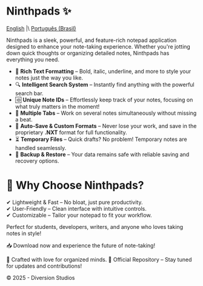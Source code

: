 # Ninthpads ✨

[English](README.md)  \|\ [Português (Brasil)](README.pt-br.md)

Ninthpads is a sleek, powerful, and feature-rich notepad application designed to enhance your note-taking experience. Whether you're jotting down quick thoughts or organizing detailed notes, Ninthpads has everything you need.

- 📝 **Rich Text Formatting** – Bold, italic, underline, and more to style your notes just the way you like.
- 🔍 **Intelligent Search System** – Instantly find anything with the powerful search bar.
- 🆔 **Unique Note IDs** – Effortlessly keep track of your notes, focusing on what truly matters in the moment!
- 📂 **Multiple Tabs** – Work on several notes simultaneously without missing a beat.
- 💾 **Auto-Save & Custom Formats** – Never lose your work, and save in the proprietary **.NXT** format for full functionality.
- ⏳ **Temporary Files** – Quick drafts? No problem! Temporary notes are handled seamlessly.
- 🔄 **Backup & Restore** – Your data remains safe with reliable saving and recovery options.

# 🚀 Why Choose Ninthpads?
✔ Lightweight & Fast – No bloat, just pure productivity.  
✔ User-Friendly – Clean interface with intuitive controls.  
✔ Customizable – Tailor your notepad to fit your workflow.

Perfect for students, developers, writers, and anyone who loves taking notes in style!

📥 Download now and experience the future of note-taking!

💖 Crafted with love for organized minds.
🔗 Official Repository – Stay tuned for updates and contributions!

© 2025 - Diversion Studios
